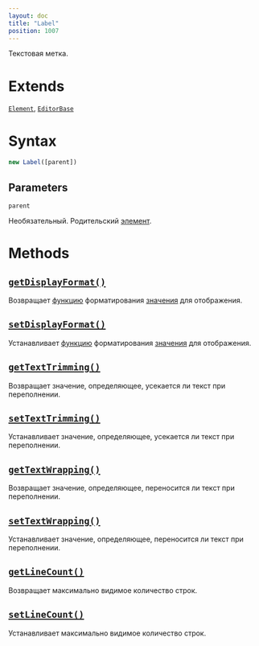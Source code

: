 ```yaml
---
layout: doc
title: "Label"
position: 1007
---
```


Текстовая метка.

# Extends

[`Element`](../../KeyConcepts/Element/), [`EditorBase`](../EditorBase/)

# Syntax

```js
new Label([parent])
```

## Parameters

`parent`

Необязательный. Родительский [элемент](../../KeyConcepts/Element/).

# Methods

## [`getDisplayFormat()`](Label.getDisplayFormat/)

Возвращает [функцию](../../KeyConcepts/Script/) форматирования [значения](../EditorBase/EditorBase.getValue/) для отображения.

## [`setDisplayFormat()`](Label.setDisplayFormat/)

Устанавливает [функцию](../../KeyConcepts/Script/) форматирования [значения](../EditorBase/EditorBase.getValue/) для отображения.

## [`getTextTrimming()`](Label.getTextTrimming/)

Возвращает значение, определяющее, усекается ли текст при переполнении.

## [`setTextTrimming()`](Label.setTextTrimming/)

Устанавливает значение, определяющее, усекается ли текст при переполнении.

## [`getTextWrapping()`](Label.getTextWrapping/)

Возвращает значение, определяющее, переносится ли текст при переполнении.

## [`setTextWrapping()`](Label.setTextWrapping/)

Устанавливает значение, определяющее, переносится ли текст при переполнении.

## [`getLineCount()`](Label.getLineCount/)

Возвращает максимально видимое количество строк.

## [`setLineCount()`](Label.setLineCount/)

Устанавливает максимально видимое количество строк.

